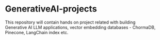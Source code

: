 # GenerativeAI-projects
This repository will contain hands on project related with building Generative AI LLM applications, vector embedding databases - ChormaDB, Pinecone, LangChain index etc.
